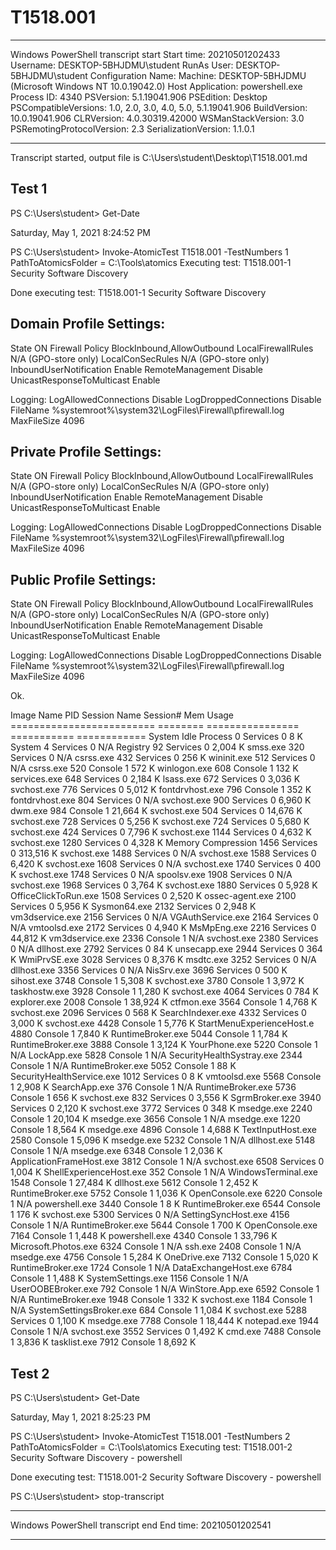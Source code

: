 ﻿# T1518.001

**********************
Windows PowerShell transcript start
Start time: 20210501202433
Username: DESKTOP-5BHJDMU\student
RunAs User: DESKTOP-5BHJDMU\student
Configuration Name: 
Machine: DESKTOP-5BHJDMU (Microsoft Windows NT 10.0.19042.0)
Host Application: powershell.exe
Process ID: 4340
PSVersion: 5.1.19041.906
PSEdition: Desktop
PSCompatibleVersions: 1.0, 2.0, 3.0, 4.0, 5.0, 5.1.19041.906
BuildVersion: 10.0.19041.906
CLRVersion: 4.0.30319.42000
WSManStackVersion: 3.0
PSRemotingProtocolVersion: 2.3
SerializationVersion: 1.1.0.1
**********************
Transcript started, output file is C:\Users\student\Desktop\T1518.001.md

## Test 1

PS C:\Users\student> Get-Date

Saturday, May 1, 2021 8:24:52 PM


PS C:\Users\student> Invoke-AtomicTest T1518.001 -TestNumbers 1
PathToAtomicsFolder = C:\Tools\atomics
Executing test:
T1518.001-1 Security Software Discovery

Done executing test:
T1518.001-1 Security Software Discovery


Domain Profile Settings:
----------------------------------------------------------------------
State                                 ON
Firewall Policy                       BlockInbound,AllowOutbound
LocalFirewallRules                    N/A (GPO-store only)
LocalConSecRules                      N/A (GPO-store only)
InboundUserNotification               Enable
RemoteManagement                      Disable
UnicastResponseToMulticast            Enable

Logging:
LogAllowedConnections                 Disable
LogDroppedConnections                 Disable
FileName                              %systemroot%\system32\LogFiles\Firewall\pfirewall.log
MaxFileSize                           4096


Private Profile Settings:
----------------------------------------------------------------------
State                                 ON
Firewall Policy                       BlockInbound,AllowOutbound
LocalFirewallRules                    N/A (GPO-store only)
LocalConSecRules                      N/A (GPO-store only)
InboundUserNotification               Enable
RemoteManagement                      Disable
UnicastResponseToMulticast            Enable

Logging:
LogAllowedConnections                 Disable
LogDroppedConnections                 Disable
FileName                              %systemroot%\system32\LogFiles\Firewall\pfirewall.log
MaxFileSize                           4096


Public Profile Settings:
----------------------------------------------------------------------
State                                 ON
Firewall Policy                       BlockInbound,AllowOutbound
LocalFirewallRules                    N/A (GPO-store only)
LocalConSecRules                      N/A (GPO-store only)
InboundUserNotification               Enable
RemoteManagement                      Disable
UnicastResponseToMulticast            Enable

Logging:
LogAllowedConnections                 Disable
LogDroppedConnections                 Disable
FileName                              %systemroot%\system32\LogFiles\Firewall\pfirewall.log
MaxFileSize                           4096

Ok.


Image Name                     PID Session Name        Session#    Mem Usage
========================= ======== ================ =========== ============
System Idle Process              0 Services                   0          8 K
System                           4 Services                   0          N/A
Registry                        92 Services                   0      2,004 K
smss.exe                       320 Services                   0          N/A
csrss.exe                      432 Services                   0        256 K
wininit.exe                    512 Services                   0          N/A
csrss.exe                      520 Console                    1        572 K
winlogon.exe                   608 Console                    1        132 K
services.exe                   648 Services                   0      2,184 K
lsass.exe                      672 Services                   0      3,036 K
svchost.exe                    776 Services                   0      5,012 K
fontdrvhost.exe                796 Console                    1        352 K
fontdrvhost.exe                804 Services                   0          N/A
svchost.exe                    900 Services                   0      6,960 K
dwm.exe                        984 Console                    1     21,664 K
svchost.exe                    504 Services                   0     14,676 K
svchost.exe                    728 Services                   0      5,256 K
svchost.exe                    724 Services                   0      5,680 K
svchost.exe                    424 Services                   0      7,796 K
svchost.exe                   1144 Services                   0      4,632 K
svchost.exe                   1280 Services                   0      4,328 K
Memory Compression            1456 Services                   0    313,516 K
svchost.exe                   1488 Services                   0          N/A
svchost.exe                   1588 Services                   0      6,420 K
svchost.exe                   1608 Services                   0          N/A
svchost.exe                   1740 Services                   0        400 K
svchost.exe                   1748 Services                   0          N/A
spoolsv.exe                   1908 Services                   0          N/A
svchost.exe                   1968 Services                   0      3,764 K
svchost.exe                   1880 Services                   0      5,928 K
OfficeClickToRun.exe          1508 Services                   0      2,520 K
ossec-agent.exe               2100 Services                   0      5,956 K
Sysmon64.exe                  2132 Services                   0      2,948 K
vm3dservice.exe               2156 Services                   0          N/A
VGAuthService.exe             2164 Services                   0          N/A
vmtoolsd.exe                  2172 Services                   0      4,940 K
MsMpEng.exe                   2216 Services                   0     44,812 K
vm3dservice.exe               2336 Console                    1          N/A
svchost.exe                   2380 Services                   0          N/A
dllhost.exe                   2792 Services                   0         84 K
unsecapp.exe                  2944 Services                   0        364 K
WmiPrvSE.exe                  3028 Services                   0      8,376 K
msdtc.exe                     3252 Services                   0          N/A
dllhost.exe                   3356 Services                   0          N/A
NisSrv.exe                    3696 Services                   0        500 K
sihost.exe                    3748 Console                    1      5,308 K
svchost.exe                   3780 Console                    1      3,972 K
taskhostw.exe                 3928 Console                    1      1,280 K
svchost.exe                   4064 Services                   0        784 K
explorer.exe                  2008 Console                    1     38,924 K
ctfmon.exe                    3564 Console                    1      4,768 K
svchost.exe                   2096 Services                   0        568 K
SearchIndexer.exe             4332 Services                   0      3,000 K
svchost.exe                   4428 Console                    1      5,776 K
StartMenuExperienceHost.e     4880 Console                    1      7,840 K
RuntimeBroker.exe             5044 Console                    1      1,784 K
RuntimeBroker.exe             3888 Console                    1      3,124 K
YourPhone.exe                 5220 Console                    1          N/A
LockApp.exe                   5828 Console                    1          N/A
SecurityHealthSystray.exe     2344 Console                    1          N/A
RuntimeBroker.exe             5052 Console                    1         88 K
SecurityHealthService.exe     1012 Services                   0          8 K
vmtoolsd.exe                  5568 Console                    1      2,908 K
SearchApp.exe                  376 Console                    1          N/A
RuntimeBroker.exe             5736 Console                    1        656 K
svchost.exe                    832 Services                   0      3,556 K
SgrmBroker.exe                3940 Services                   0      2,120 K
svchost.exe                   3772 Services                   0        348 K
msedge.exe                    2240 Console                    1     20,104 K
msedge.exe                    3656 Console                    1          N/A
msedge.exe                    1220 Console                    1      8,564 K
msedge.exe                    4896 Console                    1      4,688 K
TextInputHost.exe             2580 Console                    1      5,096 K
msedge.exe                    5232 Console                    1          N/A
dllhost.exe                   5148 Console                    1          N/A
msedge.exe                    6348 Console                    1      2,036 K
ApplicationFrameHost.exe      3812 Console                    1          N/A
svchost.exe                   6508 Services                   0      1,004 K
ShellExperienceHost.exe        352 Console                    1          N/A
WindowsTerminal.exe           1548 Console                    1     27,484 K
dllhost.exe                   5612 Console                    1      2,452 K
RuntimeBroker.exe             5752 Console                    1      1,036 K
OpenConsole.exe               6220 Console                    1          N/A
powershell.exe                3440 Console                    1          8 K
RuntimeBroker.exe             6544 Console                    1        176 K
svchost.exe                   5300 Services                   0          N/A
SettingSyncHost.exe           4156 Console                    1          N/A
RuntimeBroker.exe             5644 Console                    1        700 K
OpenConsole.exe               7164 Console                    1      1,448 K
powershell.exe                4340 Console                    1     33,796 K
Microsoft.Photos.exe          6324 Console                    1          N/A
ssh.exe                       2408 Console                    1          N/A
msedge.exe                    4756 Console                    1      5,284 K
OneDrive.exe                  7132 Console                    1      5,020 K
RuntimeBroker.exe             1724 Console                    1          N/A
DataExchangeHost.exe          6784 Console                    1      1,488 K
SystemSettings.exe            1156 Console                    1          N/A
UserOOBEBroker.exe             792 Console                    1          N/A
WinStore.App.exe              6592 Console                    1          N/A
RuntimeBroker.exe             1948 Console                    1        332 K
svchost.exe                   1184 Console                    1          N/A
SystemSettingsBroker.exe       684 Console                    1      1,084 K
svchost.exe                   5288 Services                   0      1,100 K
msedge.exe                    7788 Console                    1     18,444 K
notepad.exe                   1944 Console                    1          N/A
svchost.exe                   3552 Services                   0      1,492 K
cmd.exe                       7488 Console                    1      3,836 K
tasklist.exe                  7912 Console                    1      8,692 K


## Test 2

PS C:\Users\student> Get-Date

Saturday, May 1, 2021 8:25:23 PM


PS C:\Users\student> Invoke-AtomicTest T1518.001 -TestNumbers 2
PathToAtomicsFolder = C:\Tools\atomics
Executing test:
T1518.001-2 Security Software Discovery - powershell

Done executing test:
T1518.001-2 Security Software Discovery - powershell

PS C:\Users\student> stop-transcript
**********************
Windows PowerShell transcript end
End time: 20210501202541
**********************
